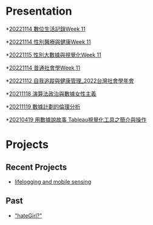 # Presentation
*[20221114 數位生活記錄Week 11]()

*[20221114 性別醫療與健康Week 11]()

*[20221115 性別大數據與視覺化Week 11]()

*[20221114 普通社會學Week 11]()

*[20221112 自我追蹤與健康管理_2022台灣社會學年會](https://docs.google.com/presentation/d/e/2PACX-1vSMfpKnqZodub5XMI_8ZTjV0tdPdccHArixCpJMFnTLJC9ySVK9Eb8nGftiRYeCPNbm2AmhIXy-kj2d/pub?start=false&loop=false&delayms=3000)

*[20211118 演算法政治與數據女性主義]()

*[20211119 數據計劃的倫理分析]()

*[20210419 用數據說故事 Tableau視覺化工具之簡介與操作]()


# Projects

## Recent Projects
* [lifelogging and mobile sensing]()

## Past
* ["hateGirl?"]()

